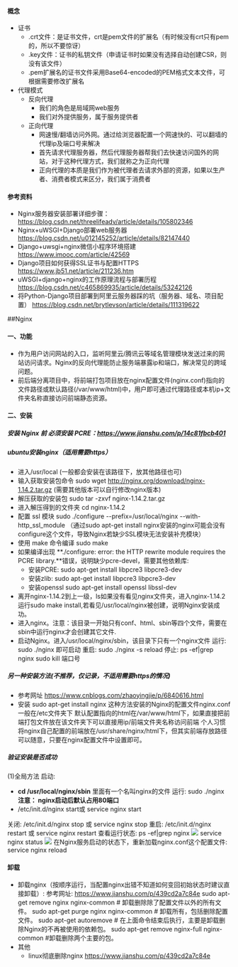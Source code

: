 #### 概念
* 证书
  * .crt文件：是证书文件，crt是pem文件的扩展名（有时候没有crt只有pem的，所以不要惊讶）
  * .key文件：证书的私钥文件（申请证书时如果没有选择自动创建CSR，则没有该文件）
  * .pem扩展名的证书文件采用Base64-encoded的PEM格式文本文件，可根据需要修改扩展名
* 代理模式
  * 反向代理
    * 我们的角色是局域网web服务
    * 我们对外提供服务，属于服务提供者
  * 正向代理
    * 网速慢/翻墙访问外网。通过给浏览器配置一个网速快的、可以翻墙的代理ip及端口号来解决
    * 首先请求代理服务器，然后代理服务器帮我们去快速访问国外的网站，对于这种代理方式，我们就称之为正向代理  
    * 正向代理的本质是我们作为被代理者去请求外部的资源，如果以生产者、消费者模式来区分，我们属于消费者

#### 参考资料
* Nginx服务器安装部署详细步骤：https://blog.csdn.net/threelifeadv/article/details/105802346
* Nginx+uWSGI+Django部署web服务器
https://blog.csdn.net/u012145252/article/details/82147440
* Django+uwsgi+nginx微信小程序环境搭建
https://www.imooc.com/article/42569
* Django项目如何获得SSL证书与配置HTTPS
https://www.jb51.net/article/211236.htm
* uWSGI+django+nginx的工作原理流程与部署历程
https://blog.csdn.net/c465869935/article/details/53242126
* 将Python-Django项目部署到阿里云服务器踩的坑（服务器、域名、项目配置）
https://blog.csdn.net/brytlevson/article/details/111319622

##Nginx
#### 一、功能
* 作为用户访问网站的入口，监听阿里云/腾讯云等域名管理模块发送过来的网站访问请求。Nginx的反向代理能防止服务端暴露ip和端口，解决常见的跨域问题。
* 前后端分离项目中，将前端打包项目放在nginx配置文件(nginx.conf)指向的文件路径或默认路径(/var/www/html)中，用户即可通过代理路径或本机ip+文件夹名称直接访问前端静态资源。

#### 二、安装
##### 安装 Nginx 前 必须安装 PCRE：https://www.jianshu.com/p/14c81fbcb401
##### ubuntu安装nginx（适用需要https）
* 进入/usr/local (一般都会安装在该路径下，放其他路径也可)
* 输入获取安装包命令 sudo wget http://nginx.org/download/nginx-1.14.2.tar.gz  (需要其他版本可以自行修改nginx版本)
* 解压获取的安装包  sudo tar -zxvf nginx-1.14.2.tar.gz
* 进入解压得到的文件夹  cd nginx-1.14.2
* 配置 ssl 模块  sudo ./configure --prefix=/usr/local/nginx --with-http_ssl_module 
（通过sudo apt-get install nginx安装的nginx可能会没有configure这个文件，导致Nginx若缺少SSL模块无法安装补充模块）
* 使用 make 命令编译  sudo make
* 如果编译出现  **./configure: error: the HTTP rewrite module requires the PCRE library.**错误，说明缺少pcre-devel，需要其他依赖库:
  * 安装PCRE:  sudo apt-get install libpcre3 libpcre3-dev  
  * 安装zlib:  sudo apt-get install libpcre3 libpcre3-dev  
  * 安装openssl  sudo apt-get install openssl libssl-dev 
* 离开nginx-1.14.2到上一级，ls如果没有看见nginx文件夹，进入nginx-1.14.2运行sudo make install,若看见/usr/local/nginx被创建，说明Nginx安装成功。
* 进入nginx。注意：该目录一开始只有conf、html、sbin等四个文件，需要在sbin中运行nginx才会创建其它文件.
* 启动Nginx。进入/usr/local/nginx/sbin，该目录下只有一个nginx文件
          运行:  sudo ./nginx 即可启动
          重启:  sudo ./nginx -s reload
          停止:  ps -ef|grep nginx
                 sudo kill 端口号 

##### 另一种安装方法(不推荐，仅记录，不适用需要https的情况)
* 参考网址
https://www.cnblogs.com/zhaoyingjie/p/6840616.html
* 安装
sudo apt-get install nginx
这种方法安装的Nginx的配置文件nginx.conf一般在/etc文件夹下
默认配置指向的html在/var/www/html下，如果直接把前端打包文件放在该文件夹下可以直接用ip/前端文件夹名称访问前端
个人习惯将nginx自己配置的前端放在/usr/share/nginx/html下，但其实前端存放路径可以随意，只要在nginx配置文件中设置即可。


##### 验证安装是否成功
(1)全局方法
启动:
* **cd /usr/local/nginx/sbin**
里面有一个名叫nginx的文件
运行: sudo ./nginx 
**注意： nginx启动后默认占用80端口**
* /etc/init.d/nginx start或  service nginx start

关闭:
/etc/init.d/nginx stop 或 service nginx stop
重启:
/etc/init.d/nginx restart  或  service nginx restart
查看运行状态:
ps -ef|grep nginx
![](https://img2023.cnblogs.com/blog/2346193/202301/2346193-20230130114050882-73355926.png)
service nginx status
![](https://img2023.cnblogs.com/blog/2346193/202301/2346193-20230130114111823-241303237.png)
在Nginx服务启动的状态下，重新加载nginx.conf这个配置文件:
service nginx reload 

#### 卸载
* 卸载nginx（按顺序运行，当配置nginx出错不知道如何变回初始状态时建议直接卸载）:
参考网址: https://www.jianshu.com/p/439cd2a7c84e
sudo apt-get remove nginx nginx-common # 卸载删除除了配置文件以外的所有文件。
sudo apt-get purge nginx nginx-common # 卸载所有，包括删除配置文件。
sudo apt-get autoremove # 在上面命令结束后执行，主要是卸载删除Nginx的不再被使用的依赖包。
sudo apt-get remove nginx-full nginx-common #卸载删除两个主要的包。
* 其他
  * linux彻底删除nginx
  https://www.jianshu.com/p/439cd2a7c84e
